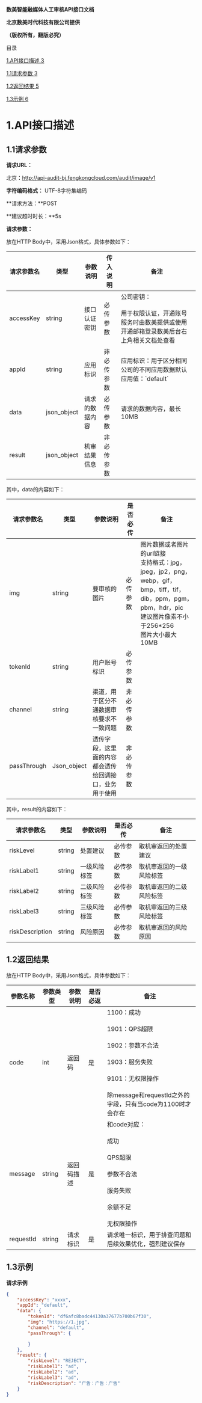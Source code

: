 **数美智能融媒体人工审核API接口文档**

**北京数美时代科技有限公司提供**

**（版权所有，翻版必究）**

目录

[1.API接口描述 3](#_Toc85617988)

[1.1请求参数 3](#_Toc85617989)

[1.2返回结果 5](#_Toc85617990)

[1.3示例 6](#_Toc85617991)



# **1.API接口描述**

## 1.1请求参数

**请求URL：**

北京：<http://api-audit-bj.fengkongcloud.com/audit/image/v1>

**字符编码格式：** UTF-8字符集编码

**请求方法：**POST

**建议超时时长：**5s

**请求参数：**

放在HTTP Body中，采用Json格式，具体参数如下：

| **请求参数名** | **类型** | **参数说明** | **传入说明** | **备注** |
| --- | --- | --- | --- | --- |
| accessKey | string | 接口认证密钥 | 必传参数 | 公司密钥：<br><br>用于权限认证，开通账号服务时由数美提供或使用开通邮箱登录数美后台右上角相关文档处查看 |
| appId | string | 应用标识 | 非必传参数 | 应用标识：用于区分相同公司的不同应用数据默认应用值：\`default\` |
| data | json_object | 请求的数据内容 | 必传参数 | 请求的数据内容，最长10MB |
| result | json_object | 机审结果信息	 | 非必传参数 |  |


其中，data的内容如下：

| **请求参数名** | **类型** | **参数说明** | **是否必传** | **备注** |
| --- | --- | --- | --- | --- |
| img | string | 要审核的图片 | 必传参数|图片数据或者图片的url链接<br>支持格式：jpg，jpeg，jp2，png，webp，gif，bmp，tiff，tif，dib，ppm，pgm，pbm，hdr，pic<br>建议图片像素不小于256*256<br>图片大小最大10MB |
| tokenId | string | 用户账号标识 | 必传参数 |     |
| channel | string | 渠道，用于区分不通数据审核要求不一致问题 | 非必传参数 |     |
| passThrough | Json_object | 透传字段，这里面的内容都会透传给回调接口，业务用于使用 | 非必传参数 |     |



其中，result的内容如下：


| **请求参数名** | **类型** | **参数说明** | **是否必传** | **备注** |
| --- | --- | --- | --- | --- |
| riskLevel | string | 处置建议	 | 必传参数 |取机审返回的处置建议   |
| riskLabel1 | string | 一级风险标签 | 必传参数 | 取机审返回的一级风险标签 |
| riskLabel2 | string | 二级风险标签 | 必传参数 | 取机审返回的二级风险标签 |
| riskLabel3 | string | 三级风险标签 | 必传参数 | 取机审返回的三级风险标签 |
| riskDescription | string | 风险原因 | 必传参数 | 取机审返回的风险原因 |


## 1.2返回结果

放在HTTP Body中，采用Json格式，具体参数如下：

| **参数名称** | **参数类型** | **参数说明** | **是否必返** | **备注** |
| --- | --- | --- | --- | --- |
| code | int | 返回码 | 是   | 1100：成功<br><br>1901：QPS超限<br><br>1902：参数不合法<br><br>1903：服务失败<br><br>9101：无权限操作<br><br>除message和requestId之外的字段，只有当code为1100时才会存在 |
| message | string | 返回码描述 | 是   | 和code对应：<br><br>成功<br><br>QPS超限<br><br>参数不合法<br><br>服务失败<br><br>余额不足<br><br>无权限操作 |
| requestId | string | 请求标识 | 是   | 请求唯一标识，用于排查问题和后续效果优化，强烈建议保存 |

## 1.3示例

**请求示例**
```json
{
    "accessKey": "xxxx",
    "appId": "default",
    "data": {
        "tokenId": "df6afc8badc44130a37677b700b67f30",
        "img": "https://1.jpg",
        "channel": "default",
        "passThrough": {

        }
    },
    "result": {
        "riskLevel": "REJECT",
        "riskLabel1": "ad",
        "riskLabel2": "ad",
        "riskLabel3": "ad",
        "riskDescription": "广告：广告：广告"
    }
}
```  
